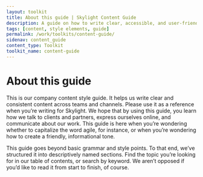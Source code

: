 ```yaml
---
layout: toolkit
title: About this guide | Skylight Content Guide
description: A guide on how to write clear, accessible, and user-friendly content at Skylight.
tags: [content, style elements, guide]
permalink: /work/toolkits/content-guide/
sidenav: content_guide
content_type: Toolkit
toolkit_name: content-guide
---
```


# About this guide

This is our company content style guide. It helps us write clear and consistent content across teams and channels. Please use it as a reference when you’re writing for Skylight. We hope that by using this guide, you learn how we talk to clients and partners, express ourselves online, and communicate about our work. This guide is here when you’re wondering whether to capitalize the word agile, for instance, or when you’re wondering how to create a friendly, informational tone.

This guide goes beyond basic grammar and style points. To that end, we’ve structured it into descriptively named sections. Find the topic you’re looking for in our table of contents, or search by keyword. We aren’t opposed if you’d like to read it from start to finish, of course.
